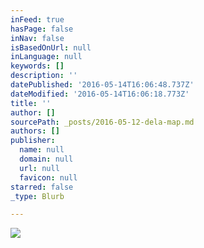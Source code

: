 ```yaml
---
inFeed: true
hasPage: false
inNav: false
isBasedOnUrl: null
inLanguage: null
keywords: []
description: ''
datePublished: '2016-05-14T16:06:48.737Z'
dateModified: '2016-05-14T16:06:18.773Z'
title: ''
author: []
sourcePath: _posts/2016-05-12-dela-map.md
authors: []
publisher:
  name: null
  domain: null
  url: null
  favicon: null
starred: false
_type: Blurb

---
```

![](https://the-grid-user-content.s3-us-west-2.amazonaws.com/2cc0d268-b0cb-47d4-bf3a-65189ba36716.gif)